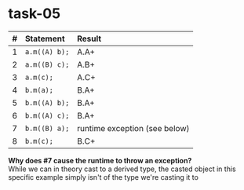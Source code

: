 # task-05

| #   | Statement     | Result     |
| :--- | :------------ | :--------- |
| 1  | `a.m((A) b);` | A.A+       |
| 2  | `a.m((B) c);` | A.B+       |
| 3  | `a.m(c);`     | A.C+       |
| 4  | `b.m(a);`     | B.A+       |
| 5  | `b.m((A) b);` | B.A+       |
| 6  | `b.m((A) c);` | B.A+       |
| 7  | `b.m((B) a);` | runtime exception (see below) |
| 8  | `b.m(c);`     | B.C+       |



**Why does #7 cause the runtime to throw an exception?**  
While we can in theory cast to a derived type, the casted object in this specific example simply isn't of the type we're casting it to
